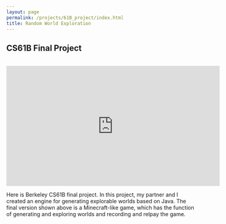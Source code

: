 ```yaml
---
layout: page
permalink: /projects/61B_project/index.html
title: Random World Exploration
---
```


## CS61B Final Project
<br>
<iframe width="560" height="315" src="https://www.youtube.com/embed/hUrQGN5UmxM?si=73ObkU9tZtMm7Jp6" title="YouTube video player" frameborder="0" allow="accelerometer; autoplay; clipboard-write; encrypted-media; gyroscope; picture-in-picture; web-share" allowfullscreen></iframe>
<br>

Here is Berkeley CS61B final project. In this project, my partner and I created an engine for generating explorable worlds based on Java. The final version shown above is a Minecraft-like game, which has the function of generating and exploring worlds and recording and relpay the game.